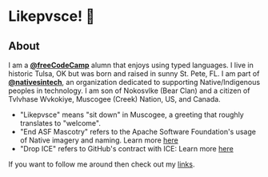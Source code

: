 # Likepvsce! 👋

## About

I am a **[@freeCodeCamp](https://github.com/freeCodeCamp)** alumn that enjoys using typed languages. I live in historic Tulsa, OK but was born and raised in sunny St. Pete, FL. I am part of **[@nativesintech](https://github.com/nativesintech)**, an organization dedicated to supporting Native/Indigenous peoples in technology. I am son of Nokosvlke (Bear Clan) and a citizen of Tvlvhase Wvkokiye, Muscogee (Creek) Nation, US, and Canada. 

* "Likepvsce" means "sit down" in Muscogee, a greeting that roughly translates to "welcome". 
* "End ASF Mascotry" refers to the Apache Software Foundation's usage of Native imagery and naming. Learn more [here](https://www.endasfmascotry.com/)
* "Drop ICE" refers to GitHub's contract with ICE: Learn more [here](https://games-cdn.washingtonpost.com/notes/prod/default/documents/7cd29400-488f-42f4-8d21-2a16564ac4c6/note/6360e09b-44ba-47dd-b7c2-3cb94f48da55.pdf#page=1)

If you want to follow me around then check out my [links](https://linktr.ee/adamrecvlohe).


